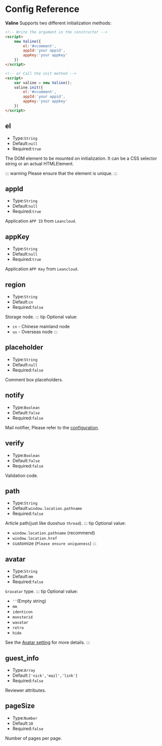 # Config Reference

**Valine** Supports two different initialization methods:
```html
<!-- Write the argument in the constructor -->
<script>
    new Valine({
        el:'#vcomment',
        appId:'your appid',
        appKey:'your appkey'
    })
</script>

<!-- or Call the init method -->
<script>
    var valine = new Valine();
    valine.init({
        el:'#vcomment',
        appId:'your appid',
        appKey:'your appkey'
    })
</script>
```

## el
- Type:`String`
- Default:`null`
- Required:`true`

The DOM element to be mounted on initialization. It can be a CSS selector string or an actual HTMLElement.

::: warning
Please ensure that the element is unique.
:::

## appId
- Type:`String`
- Default:`null`
- Required:`true`

Application `APP ID` from `Leancloud`.

## appKey
- Type:`String`
- Default:`null`
- Required:`true`

Application `APP Key` from `Leancloud`.

## region
- Type:`String`
- Default:`cn`
- Required:`false`

Storage node.
::: tip
Optional value:
- `cn` - Chinese mainland node
- `us` - Overseas node
:::

## placeholder
- Type:`String`
- Default:`null`
- Required:`false`

Comment box placeholders.

## notify
- Type:`Boolean`
- Default:`false`
- Required:`false`

Mail notifier, Please refer to the [configuration](https://github.com/xCss/Valine/wiki/Valine-%E8%AF%84%E8%AE%BA%E7%B3%BB%E7%BB%9F%E4%B8%AD%E7%9A%84%E9%82%AE%E4%BB%B6%E6%8F%90%E9%86%92%E8%AE%BE%E7%BD%AE).


## verify
- Type:`Boolean`
- Default:`false`
- Required:`false`

Validation code.

## path
- Type:`String`
- Default:`window.location.pathname`
- Required:`false`

Article path(just like duoshuo `thread`).
::: tip
Optional value:
- `window.location.pathname` (recommend)
- `window.location.href`
- customize (`Please ensure uniqueness`)
:::

## avatar
- Type:`String`
- Default:`mm`
- Required:`false`

`Gravatar` type.
::: tip
Optional value:
- `''`(Empty string)
- `mm`
- `identicon`
- `monsterid`
- `wavatar`
- `retro`
- `hide` 

See the [Avatar setting](avatar.md) for more details.
:::


## guest_info
- Type:`Array`
- Default:`['nick','mail','link']`
- Required:`false`

Reviewer attributes.

## pageSize
- Type:`Number`
- Default:`10`
- Required:`false`

Number of pages per page.
